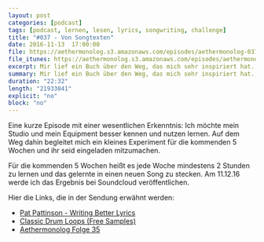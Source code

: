 ```yaml
---
layout: post
categories: [podcast]
tags: [podcast, lernen, lesen, lyrics, songwriting, challenge]
title: "#037 - Von Songtexten"
date: 2016-11-13  17:00:00
file: https://aethermonolog.s3.amazonaws.com/episodes/aethermonolog-037.mp3
file_itunes: https://aethermonolog.s3.amazonaws.com/episodes/aethermonolog-037.m4a
excerpt: Mir lief ein Buch über den Weg, das mich sehr inspiriert hat. Das Buch heisst Writing Better Lyrics und es geht um das Thema Songtexte schreiben. Außerdem gibt ein Update aus meinem Experiment, 5 Wochen lang, jede Woche 2 Stunden lernen und dabei einen Song schreiben.
summary: Mir lief ein Buch über den Weg, das mich sehr inspiriert hat. Das Buch heisst "Writing Better Lyrics" und es geht um das Thema Songtexte schreiben. Außerdem gibt ein Update aus meinem Experiment, 5 Wochen lang, jede Woche 2 Stunden lernen und dabei einen Song schreiben. Hier noch die Links zu Sendung <a href="https://www.amazon.de/gp/product/1582975779/ref=as_li_tl?ie=UTF8&camp=1638&creative=6742&creativeASIN=1582975779&linkCode=as2&tag=httpaethermde-21">Writing Better Lyrics (Buch)</a>, <a href="http://www.thesample.net/2012/05/50-free-classic-hip-hop-break-loops-vol-4/">Classic Drum Loops (Free Samples), <a href="https://aethermonolog.de/podcast/episode-035.html">Aethermonolog Folge 35 (Freilaufen Version 1).
duration: "22:32"
length: "21933041"
explicit: "no"
block: "no"
---
```


Eine kurze Episode mit einer wesentlichen Erkenntnis: Ich möchte mein Studio und mein Equipment besser kennen und nutzen lernen. Auf dem Weg dahin begleitet mich ein kleines Experiment für die kommenden 5 Wochen und ihr seid eingeladen mitzumachen.

Für die kommenden 5 Wochen heißt es jede Woche mindestens 2 Stunden zu lernen und das gelernte in einen neuen Song zu stecken. Am 11.12.16 werde ich das Ergebnis bei Soundcloud veröffentlichen.

Hier die Links, die in der Sendung erwähnt werden:

* [Pat Pattinson  - Writing Better Lyrics](https://www.amazon.de/gp/product/1582975779/ref=as_li_tl?ie=UTF8&camp=1638&creative=6742&creativeASIN=1582975779&linkCode=as2&tag=httpaethermde-21)
* [Classic Drum Loops (Free Samples)](http://www.thesample.net/2012/05/50-free-classic-hip-hop-break-loops-vol-4/)
* [Aethermonolog Folge 35](https://aethermonolog.de/podcast/episode-035.html)
